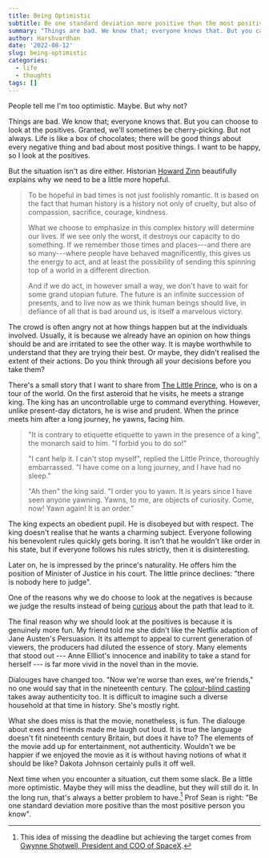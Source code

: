 ```yaml
---
title: Being Optimistic
subtitle: Be one standard deviation more positive than the most positive person you know
summary: "Things are bad. We know that; everyone knows that. But you can choose to look at the positives. Granted, we'll sometimes be cherry-picking. But not always. Life is like a box of chocolates; there will be good things about every negative thing and bad about most positive things. I want to be happy, so I look at the positives."
author: Harshvardhan
date: '2022-08-12'
slug: being-optimistic
categories:
  - life
  - thoughts
tags: []
---
```


People tell me I'm too optimistic. Maybe. But why not?

Things are bad. We know that; everyone knows that. But you can choose to look at the positives. Granted, we'll sometimes be cherry-picking. But not always. Life is like a box of chocolates; there will be good things about every negative thing and bad about most positive things. I want to be happy, so I look at the positives.

But the situation isn't as dire either. Historian [Howard Zinn](https://www.goodreads.com/book/show/16192.You_Can_t_Be_Neutral_on_a_Moving_Train) beautifully explains why we need to be a little more hopeful.

> To be hopeful in bad times is not just foolishly romantic. It is based on the fact that human history is a history not only of cruelty, but also of compassion, sacrifice, courage, kindness.
>
> What we choose to emphasize in this complex history will determine our lives. If we see only the worst, it destroys our capacity to do something. If we remember those times and places---and there are so many---where people have behaved magnificently, this gives us the energy to act, and at least the possibility of sending this spinning top of a world in a different direction.
>
> And if we do act, in however small a way, we don't have to wait for some grand utopian future. The future is an infinite succession of presents, and to live now as we think human beings should live, in defiance of all that is bad around us, is itself a marvelous victory.

The crowd is often angry not at how things happen but at the individuals involved. Usually, it is because we already have an opinion on how things should be and are irritated to see the other way. It is maybe worthwhile to understand that they are trying their best. Or maybe, they didn't realised the extent of their actions. Do you think through all your decisions before you take them?

There's a small story that I want to share from [The Little Prince](https://www.goodreads.com/book/show/157993.The_Little_Prince), who is on a tour of the world. On the first asteroid that he visits, he meets a strange king. The king has an uncontrollable urge to command everything. However, unlike present-day dictators, he is wise and prudent. When the prince meets him after a long journey, he yawns, facing him.

> "It is contrary to etiquette etiquette to yawn in the presence of a king", the monarch said to him. "I forbid you to do so!"
>
> "I cant help it. I can't stop myself", replied the Little Prince, thoroughly embarrassed. "I have come on a long journey, and I have had no sleep."
>
> "Ah then" the king said. "I order you to yawn. It is years since I have seen anyone yawning. Yawns, to me, are objects of curiosity. Come, now! Yawn again! It is an order."

The king expects an obedient pupil. He is disobeyed but with respect. The king doesn't realise that he wants a charming subject. Everyone following his benevolent rules quickly gets boring. It isn't that he wouldn't like order in his state, but if everyone follows his rules strictly, then it is disinteresting.

Later on, he is impressed by the prince's naturality. He offers him the position of Minister of Justice in his court. The little prince declines: "there is nobody here to judge".

One of the reasons why we do choose to look at the negatives is because we judge the results instead of being [curious](/stoned-to-death-at-the-public-square/) about the path that lead to it.

The final reason why we should look at the positives is because it is genuinely more fun. My friend told me she didn't like the Netflix adaption of Jane Austen's Persuasion. It its attempt to appeal to current generation of viewers, the producers had diluted the essence of story. Many elements that stood out --- Anne Ellliot's innocence and inability to take a stand for herself --- is far more vivid in the novel than in the movie.

Dialouges have changed too. "Now we're worse than exes, we're friends," no one would say that in the nineteenth century. The [colour-blind casting](https://en.wikipedia.org/wiki/Color-blind_casting) takes away authenticity too. It is difficult to imagine such a diverse household at that time in history. She's mostly right.

What she does miss is that the movie, nonetheless, is fun. The dialouge about exes and friends made me laugh out loud. It is true the language doesn't fit nineteenth century Britain, but does it have to? The elements of the movie add up for entertainment, not authenticity. Wouldn't we be happier if we enjoyed the movie as it is without having notions of what it should be like? Dakota Johnson certainly pulls it off well.

Next time when you encounter a situation, cut them some slack. Be a little more optimistic. Maybe they will miss the deadline, but they will still do it. In the long run, that's always a better problem to have.[^1] Prof Sean is right: "Be one standard deviation more positive than the most positive person you know".

[^1]: This idea of missing the deadline but achieving the target comes from [Gwynne Shotwell, President and COO of SpaceX](https://www.youtube.com/watch?v=1b-vAeYTxRA "Gwynne Shotwell, President and COO of SpaceX").
